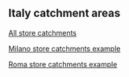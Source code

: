 ## Italy catchment areas

[All store catchments](italy_store_catchments.html)

[Milano store catchments example](italy_store_catchments_milano.html)

[Roma store catchments example](italy_store_catchments_roma.html)
